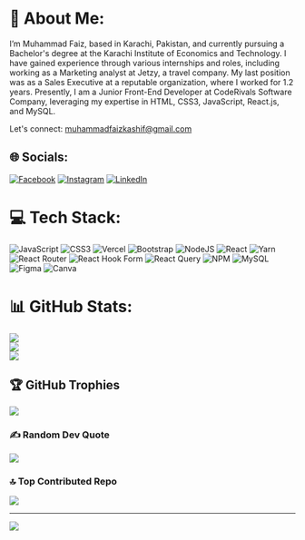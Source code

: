 # 💫 About Me:
I’m Muhammad Faiz, based in Karachi, Pakistan, and currently pursuing a Bachelor's degree at the Karachi Institute of Economics and Technology. I have gained experience through various internships and roles, including working as a Marketing analyst at Jetzy, a travel company. My last position was as a Sales Executive at a reputable organization, where I worked for 1.2 years. Presently, I am a Junior Front-End Developer at CodeRivals Software Company, leveraging my expertise in HTML, CSS3, JavaScript, React.js, and MySQL.

Let's connect: muhammadfaizkashif@gmail.com

## 🌐 Socials:
[![Facebook](https://img.shields.io/badge/Facebook-%231877F2.svg?logo=Facebook&logoColor=white)](https://facebook.com/muhammadfaizkashif) [![Instagram](https://img.shields.io/badge/Instagram-%23E4405F.svg?logo=Instagram&logoColor=white)](https://instagram.com/mohammad_faiz07_) [![LinkedIn](https://img.shields.io/badge/LinkedIn-%230077B5.svg?logo=linkedin&logoColor=white)](https://linkedin.com/in/muhammadfaiz07) 

# 💻 Tech Stack:
![JavaScript](https://img.shields.io/badge/javascript-%23323330.svg?style=for-the-badge&logo=javascript&logoColor=%23F7DF1E) ![CSS3](https://img.shields.io/badge/css3-%231572B6.svg?style=for-the-badge&logo=css3&logoColor=white) ![Vercel](https://img.shields.io/badge/vercel-%23000000.svg?style=for-the-badge&logo=vercel&logoColor=white) ![Bootstrap](https://img.shields.io/badge/bootstrap-%238511FA.svg?style=for-the-badge&logo=bootstrap&logoColor=white) ![NodeJS](https://img.shields.io/badge/node.js-6DA55F?style=for-the-badge&logo=node.js&logoColor=white) ![React](https://img.shields.io/badge/react-%2320232a.svg?style=for-the-badge&logo=react&logoColor=%2361DAFB) ![Yarn](https://img.shields.io/badge/yarn-%232C8EBB.svg?style=for-the-badge&logo=yarn&logoColor=white) ![React Router](https://img.shields.io/badge/React_Router-CA4245?style=for-the-badge&logo=react-router&logoColor=white) ![React Hook Form](https://img.shields.io/badge/React%20Hook%20Form-%23EC5990.svg?style=for-the-badge&logo=reacthookform&logoColor=white) ![React Query](https://img.shields.io/badge/-React%20Query-FF4154?style=for-the-badge&logo=react%20query&logoColor=white) ![NPM](https://img.shields.io/badge/NPM-%23CB3837.svg?style=for-the-badge&logo=npm&logoColor=white) ![MySQL](https://img.shields.io/badge/mysql-4479A1.svg?style=for-the-badge&logo=mysql&logoColor=white) ![Figma](https://img.shields.io/badge/figma-%23F24E1E.svg?style=for-the-badge&logo=figma&logoColor=white) ![Canva](https://img.shields.io/badge/Canva-%2300C4CC.svg?style=for-the-badge&logo=Canva&logoColor=white)
# 📊 GitHub Stats:
![](https://github-readme-stats.vercel.app/api?username=mfaizhere&theme=dark&hide_border=false&include_all_commits=false&count_private=true)<br/>
![](https://github-readme-streak-stats.herokuapp.com/?user=mfaizhere&theme=dark&hide_border=false)<br/>
![](https://github-readme-stats.vercel.app/api/top-langs/?username=mfaizhere&theme=dark&hide_border=false&include_all_commits=false&count_private=true&layout=compact)

## 🏆 GitHub Trophies
![](https://github-profile-trophy.vercel.app/?username=mfaizhere&theme=radical&no-frame=false&no-bg=false&margin-w=4)

### ✍️ Random Dev Quote
![](https://quotes-github-readme.vercel.app/api?type=horizontal&theme=radical)

### 🔝 Top Contributed Repo
![](https://github-contributor-stats.vercel.app/api?username=mfaizhere&limit=5&theme=dark&combine_all_yearly_contributions=true)

---
[![](https://visitcount.itsvg.in/api?id=mfaizhere&icon=0&color=0)](https://visitcount.itsvg.in)

<!-- Proudly created with GPRM ( https://gprm.itsvg.in ) -->
